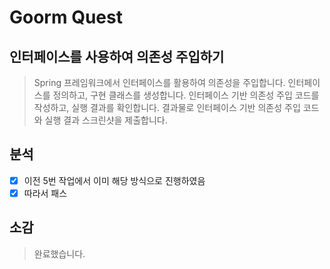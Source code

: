 # Goorm Quest
## 인터페이스를 사용하여 의존성 주입하기
> Spring 프레임워크에서 인터페이스를 활용하여 의존성을 주입합니다. 인터페이스를 정의하고, 구현 클래스를 생성합니다. 인터페이스 기반 의존성 주입 코드를 작성하고, 실행 결과를 확인합니다. 결과물로 인터페이스 기반 의존성 주입 코드와 실행 결과 스크린샷을 제출합니다.

## 분석
- [x] 이전 5번 작업에서 이미 해당 방식으로 진행하였음
- [x] 따라서 패스

## 소감
> 완료했습니다.